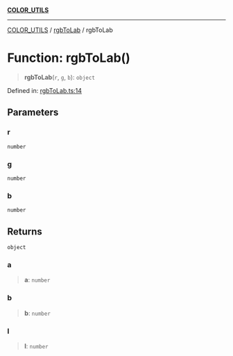 [**COLOR_UTILS**](../../README.md)

***

[COLOR_UTILS](../../README.md) / [rgbToLab](../README.md) / rgbToLab

# Function: rgbToLab()

> **rgbToLab**(`r`, `g`, `b`): `object`

Defined in: [rgbToLab.ts:14](https://github.com/dailker/everyutil/blob/febb9ddd747c27fb11272f2ad88aedb1ae4d7cba/src/color/rgbToLab.ts#L14)

## Parameters

### r

`number`

### g

`number`

### b

`number`

## Returns

`object`

### a

> **a**: `number`

### b

> **b**: `number`

### l

> **l**: `number`
